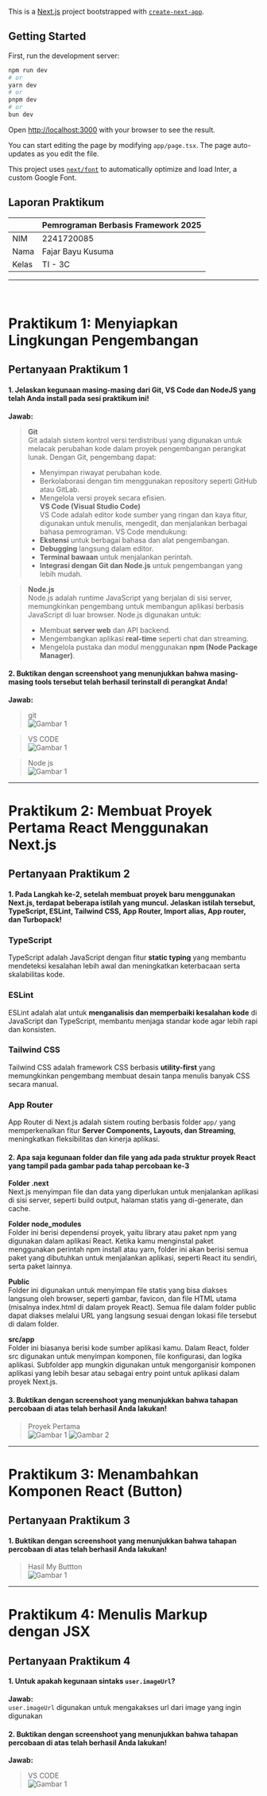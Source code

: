 This is a [Next.js](https://nextjs.org/) project bootstrapped with [`create-next-app`](https://github.com/vercel/next.js/tree/canary/packages/create-next-app).

## Getting Started

First, run the development server:

```bash
npm run dev
# or
yarn dev
# or
pnpm dev
# or
bun dev
```

Open [http://localhost:3000](http://localhost:3000) with your browser to see the result.

You can start editing the page by modifying `app/page.tsx`. The page auto-updates as you edit the file.

This project uses [`next/font`](https://nextjs.org/docs/basic-features/font-optimization) to automatically optimize and load Inter, a custom Google Font.

## Laporan Praktikum


|       | Pemrograman Berbasis Framework 2025 |
| ----- | ----------------------------------- |
| NIM   | 2241720085                          |
| Nama  | Fajar Bayu Kusuma                   |
| Kelas | TI - 3C                             |
---
<br>

# Praktikum 1: Menyiapkan Lingkungan Pengembangan

## Pertanyaan Praktikum 1

#### 1. Jelaskan kegunaan masing-masing dari Git, VS Code dan NodeJS yang telah Anda install pada sesi praktikum ini!
**Jawab:**
> **Git**  
> Git adalah sistem kontrol versi terdistribusi yang digunakan untuk melacak perubahan kode dalam proyek pengembangan perangkat lunak. Dengan Git, pengembang dapat:  
> - Menyimpan riwayat perubahan kode.  
> - Berkolaborasi dengan tim menggunakan repository seperti GitHub atau GitLab.  
> - Mengelola versi proyek secara efisien.  
> **VS Code (Visual Studio Code)**  
> VS Code adalah editor kode sumber yang ringan dan kaya fitur, digunakan untuk menulis, mengedit, dan menjalankan berbagai bahasa pemrograman. VS Code mendukung:  
> - **Ekstensi** untuk berbagai bahasa dan alat pengembangan.  
> - **Debugging** langsung dalam editor.  
> - **Terminal bawaan** untuk menjalankan perintah.  
> - **Integrasi dengan Git dan Node.js** untuk pengembangan yang lebih mudah.  

> **Node.js**  
> Node.js adalah runtime JavaScript yang berjalan di sisi server, memungkinkan pengembang untuk membangun aplikasi berbasis JavaScript di luar browser. Node.js digunakan untuk:  
> - Membuat **server web** dan API backend.  
> - Mengembangkan aplikasi **real-time** seperti chat dan streaming.  
> - Mengelola pustaka dan modul menggunakan **npm (Node Package Manager)**.  

> 

#### 2. Buktikan dengan screenshoot yang menunjukkan bahwa masing-masing tools tersebut telah berhasil terinstall di perangkat Anda!
**Jawab:**
> git </br>
![Gambar 1](img/git.png)

>VS CODE </br>
![Gambar 1](img/vscode.png)

> Node js</br>
![Gambar 1](img/npm,%20react.png)

---

# Praktikum 2: Membuat Proyek Pertama React Menggunakan Next.js

## Pertanyaan Praktikum 2

#### 1. Pada Langkah ke-2, setelah membuat proyek baru menggunakan Next.js, terdapat beberapa istilah yang muncul. Jelaskan istilah tersebut, TypeScript, ESLint, Tailwind CSS, App Router, Import alias, App router, dan Turbopack!


### TypeScript  
TypeScript adalah JavaScript dengan fitur **static typing** yang membantu mendeteksi kesalahan lebih awal dan meningkatkan keterbacaan serta skalabilitas kode.  

### ESLint  
ESLint adalah alat untuk **menganalisis dan memperbaiki kesalahan kode** di JavaScript dan TypeScript, membantu menjaga standar kode agar lebih rapi dan konsisten.  

### Tailwind CSS  
Tailwind CSS adalah framework CSS berbasis **utility-first** yang memungkinkan pengembang membuat desain tanpa menulis banyak CSS secara manual.  

### App Router  
App Router di Next.js adalah sistem routing berbasis folder `app/` yang memperkenalkan fitur **Server Components, Layouts, dan Streaming**, meningkatkan fleksibilitas dan kinerja aplikasi.  



#### 2. Apa saja kegunaan folder dan file yang ada pada struktur proyek React yang tampil pada gambar pada tahap percobaan ke-3

**Folder .next** <br>
Next.js menyimpan file dan data yang diperlukan untuk menjalankan aplikasi di sisi server, seperti build output, halaman statis yang di-generate, dan cache. <br>

**Folder node_modules** <br>
Folder ini berisi dependensi proyek, yaitu library atau paket npm yang digunakan dalam aplikasi React. Ketika kamu menginstal paket menggunakan perintah npm install atau yarn, folder ini akan berisi semua paket yang dibutuhkan untuk menjalankan aplikasi, seperti React itu sendiri, serta paket lainnya.

**Public**<br>
Folder ini digunakan untuk menyimpan file statis yang bisa diakses langsung oleh browser, seperti gambar, favicon, dan file HTML utama (misalnya index.html di dalam proyek React). Semua file dalam folder public dapat diakses melalui URL yang langsung sesuai dengan lokasi file tersebut di dalam folder.

**src/app** <br>
Folder ini biasanya berisi kode sumber aplikasi kamu. Dalam React, folder src digunakan untuk menyimpan komponen, file konfigurasi, dan logika aplikasi. Subfolder app mungkin digunakan untuk mengorganisir komponen aplikasi yang lebih besar atau sebagai entry point untuk aplikasi dalam proyek Next.js.


#### 3. Buktikan dengan screenshoot yang menunjukkan bahwa tahapan percobaan di atas telah berhasil Anda lakukan!
>Proyek Pertama </br>
![Gambar 1](img/First%20Project.png)
![Gambar 2](img/hasil%201.png)
---

# Praktikum 3: Menambahkan Komponen React (Button)
## Pertanyaan Praktikum 3

#### 1. Buktikan dengan screenshoot yang menunjukkan bahwa tahapan percobaan di atas telah berhasil Anda lakukan!
>Hasil My Buttton </br>
![Gambar 1](img/my%20button.png)
---

# Praktikum 4: Menulis Markup dengan JSX
## Pertanyaan Praktikum 4

#### 1. Untuk apakah kegunaan sintaks `user.imageUrl`?
**Jawab:** <br>
`user.imageUrl` digunakan untuk mengakakses url dari image yang ingin digunakan
#### 2. Buktikan dengan screenshoot yang menunjukkan bahwa tahapan percobaan di atas telah berhasil Anda lakukan!
**Jawab:** <br>
>VS CODE </br>
![Gambar 1](img/final%20result.png)
